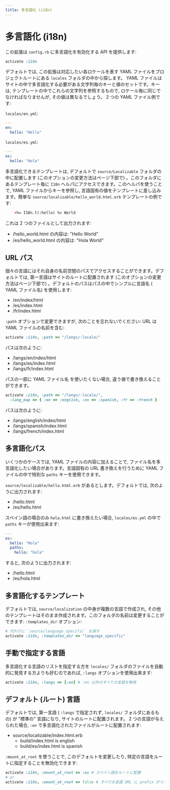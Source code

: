 ```yaml
---
title: 多言語化 (i18n)
---
```


# 多言語化 (i18n)

この拡張は `config.rb` に多言語化を有効化する API を提供します:

``` ruby
activate :i18n
```

デフォルトでは, この拡張は対応したい各ロケールを表す YAML ファイルをプロジェクトルートにある `locales` フォルダの中から探します。 YAML ファイルはサイトの中で多言語化する必要がある文字列毎のキーと値のセットです。キーは, テンプレートの中でこれらの文字列を参照するもので, ロケール毎に同じでなければなりませんが, その値は異なるでしょう。 2 つの YAML ファイル例です:

`locales/en.yml`:

``` yaml
---
en:
  hello: "Hello"
```

`locales/es.yml`:

``` yaml
---
es:
  hello: "Hola"
```

多言語化できるテンプレートは, デフォルトで `source/Localizable` フォルダの中に配置します (このオプションの変更方法はページ下部で) 。このフォルダにあるテンプレート毎に `I18n` ヘルパにアクセスできます。このヘルパを使うことで,  YAML ファイルからキーを参照し, 言語固有の値をテンプレートに差し込みます。簡単な `source/localizable/hello_world.html.erb` テンプレートの例です:

``` html
    <%= I18n.t(:hello) %> World
```

これは 2 つのファイルとして出力されます:

* /hello_world.html の内容は: "Hello World"
* /es/hello_world.html の内容は: "Hola World"

## URL パス

個々の言語にはそれ自身の名前空間のパスでアクセスすることができます。デフォルトでは, 第一言語はサイトのルートに配置されます (このオプションの変更方法はページ下部で) 。デフォルトのパスはパスの中でシンプルに言語名 ( YAML ファイル名) を使用します:

* /en/index/html
* /es/index.html
* /fr/index.html

`:path` オプションで変更できますが, 次のことを忘れないでください: URL は YAML ファイルの名前を含む:

``` ruby
activate :i18n, :path => "/langs/:locale/"
```

パスは次のように:

* /langs/en/index/html
* /langs/es/index.html
* /langs/fr/index.html

パスの一部に YAML ファイル名 を使いたくない場合, 違う値で書き換えることができます。

``` ruby
activate :i18n, :path => "/langs/:locale/", 
  :lang_map => { :en => :english, :es => :spanish, :fr => :french }
```

パスは次のように:

* /langs/english/index/html
* /langs/spanish/index.html
* /langs/french/index.html

## 多言語化パス

いくつかのケースでは, YAML ファイルの内容に加えることで, ファイル名を多言語化したい場合があります。言語固有の URL 書き換えを行うために YAML ファイルの中で特別な `paths` キーを使用できます。

`source/localizable/hello.html.erb` があるとします。デフォルトでは, 次のように出力されます:

* /hello.html
* /es/hello.html

スペイン語の場合のみ `hola.html` に書き換えたい場合, `locales/es.yml` の中で `paths` キーが使用出来ます:

``` yaml
---
es:
  hello: "Hola"
  paths:
    hello: "hola"
```

すると, 次のように出力されます:

* /hello.html
* /es/hola.html

## 多言語化するテンプレート

デフォルトでは, `source/localization` の中身が複数の言語で作成され, その他のテンプレートはそのまま作成されます。このフォルダの名前は変更することができます: `:templates_dir` オプション:

``` ruby
# 代わりに `source/language_specific` を探す
activate :i18n, :templates_dir => "language_specific"
```

## 手動で指定する言語

多言語化する言語のリストを指定する方を `locales/` フォルダのファイルを自動的に発見する方よりも好むのであれば,  `:langs` オプションを使用出来ます:

``` ruby
activate :i18n, :langs => [:en] # :en 以外のすべての言語を無視
```

## デフォルト (ルート) 言語

デフォルトでは, 第一言語 ( `:langs` で指定されず, `locales/` フォルダにあるもの) が "標準の" 言語になり, サイトのルートに配置されます。 2 つの言語が与えられた場合, `:en` で多言語化されたファイルがルートに配置されます:

* source/localizable/index.html.erb
  * build/index.html is english
  * build/es/index.html is spanish

`:mount_at_root` を使うことで, このデフォルトを変更したり, 特定の言語をルートに指定することを無効化できます:

``` ruby
activate :i18n, :mount_at_root => :es # スペイン語をルートに配置
# or
activate :i18n, :mount_at_root => false # すべての言語 URL に prefix がつく
```
